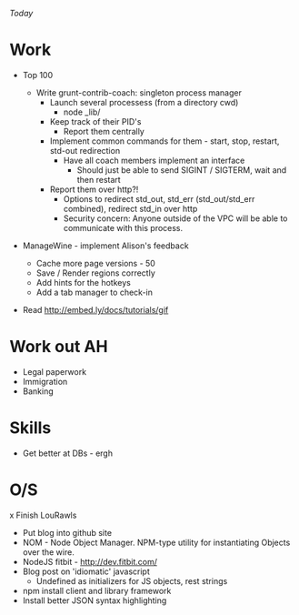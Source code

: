 _Today_

# Work
  * Top 100
    - Write grunt-contrib-coach: singleton process manager
      - Launch several processess (from a directory cwd)
        - node _lib/
      - Keep track of their PID's
        - Report them centrally
      - Implement common commands for them - start, stop, restart, std-out
        redirection
        - Have all coach members implement an interface
          - Should just be able to send SIGINT / SIGTERM, wait and then restart
      - Report them over http?!
        - Options to redirect std_out, std_err (std_out/std_err combined),
          redirect std_in over http
        - Security concern: Anyone outside of the VPC will be able to
          communicate with this process.
    
  * ManageWine - implement Alison's feedback
    - Cache more page versions - 50
    - Save / Render regions correctly
    - Add hints for the hotkeys
    - Add a tab manager to check-in

  * Read http://embed.ly/docs/tutorials/gif

# Work out AH
  * Legal paperwork
  * Immigration
  * Banking

# Skills
  * Get better at DBs - ergh

# O/S
  x Finish LouRawls
  * Put blog into github site
  * NOM - Node Object Manager. NPM-type utility for instantiating Objects over
    the wire.
  * NodeJS fitbit - http://dev.fitbit.com/
  * Blog post on 'idiomatic' javascript
    - Undefined as initializers for JS objects, rest strings
  * npm install client and library framework
  * Install better JSON syntax highlighting
